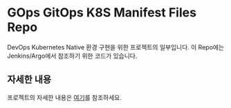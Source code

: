 # GOps GitOps K8S Manifest Files Repo

DevOps Kubernetes Native 환경 구현을 위한 프로젝트의 일부입니다.
이 Repo에는 Jenkins/Argo에서 참조하기 위한 코드가 있습니다.

## 자세한 내용

프로젝트의 자세한 내용은 [여기](https://snowy-roadway-768.notion.site/GOps-81401a17fdcd4c708ddce5403320325b?pvs=4)를 참조하세요.
